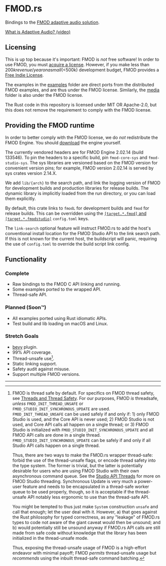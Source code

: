 # FMOD.rs

Bindings to the [FMOD adaptive audio solution](https://fmod.com/).

[What is Adaptive Audio? (video)](https://youtu.be/p-FLWabby4Y)

## Licensing

This is up top because it's important: FMOD is _not_ free software! In order to
use FMOD, you must [acquire a license](https://www.fmod.com/sales). However, if
you make less than $200k revenue/year on a small (<$500k) development budget,
FMOD provides a [Free Indie License](https://www.fmod.com/sales#indie-note).

The examples in the [examples](examples) folder are direct ports from the
distributed FMOD examples, and are thus under the FMOD license. Similarly,
the [media](media) folder is also under the FMOD license.

The Rust code in this repository is licensed under MIT OR Apache-2.0, but this
does not remove the requirement to comply with the FMOD license.

<!-- Commented until the sponsor tier goes public with FMOD.rs publish
Using these bindings is free under these licenses. However, if you do pay for
an FMOD license, you are encouraged to [tip the developer][tip]. This helps pay
for future support of FMOD.rs, gets you a proper commercial license without
attribution requirement, and earns you prioritized private support for a year.

[tip]: https://github.com/sponsors/CAD97/sponsorships?sponsor=CAD97&tier_id=NNNNNN
-->

## Providing the FMOD runtime

In order to better comply with the FMOD license, we do _not_ redistribute the
FMOD Engine. You should [download](https://www.fmod.com/download#fmodengine)
the engine yourself.

The currently vendored headers are for FMOD Engine 2.02.14 (build 133546). To
pin the headers to a specific build, pin `fmod-core-sys` and `fmod-studio-sys`.
The sys libraries are versioned based on the FMOD version for convenient version
pins; for example, FMOD version 2.02.14 is served by sys crates version 2.14.X.



We add `lib/{arch}` to the search path, and link the logging version of FMOD
for development builds and production libraries for release builds. The dynamic
library is implicitly loaded from the run directory, or you can load them
explicitly.

By default, this crate links to `fmodL` for development builds and
`fmod` for release builds. This can be overridden using the
[`[target.*.fmod]` and `[target.*.fmodstudio]`][links] `config.toml` keys.

[links]: https://doc.rust-lang.org/cargo/reference/build-scripts.html#overriding-build-scripts

The `link-search` optional feature will instruct FMOD.rs to add the host's
conventional install location for the FMOD Studio API to the link search path.
If this is not known for the current host, the buildscript will panic,
requiring the use of `config.toml` to override the build script link config.

## Functionality

### Complete

- Raw bindings to the FMOD C API linking and running.
- Some examples ported to the wrapped API.
- Thread-safe API.

### Planned (Soon™)

- All examples ported using Rust idiomatic APIs.
- Test build and lib loading on macOS and Linux.

### Stretch Goals

- [bevy](https://bevyengine.org/) plugin.
- 99% API coverage.
- Thread-unsafe use[^1].
- Static linking support.
- Safety audit against misuse.
- Support multiple FMOD versions.

-----

[^1]: FMOD is thread safe by default. For specifics on FMOD thread safety, see
[Threads and Thread Safety]. For our purposes, FMOD _is_ threadsafe, _unless_
`FMOD_INIT_THREAD_UNSAFE` or `FMOD_STUDIO_INIT_SYNCHRONOUS_UPDATE` are used.
`FMOD_INIT_THREAD_UNSAFE` can be used safely if and only if: 1) only FMOD Studio
is used, and the Core API is never used; 2) FMOD Studio is not used, and Core
API calls all happen on a single thread; or 3) FMOD Studio is initialized with
`FMOD_STUDIO_INIT_SYNCHRONOUS_UPDATE` and all FMOD API calls are done in a
single thread. `FMOD_STUDIO_INIT_SYNCHRONOUS_UPDATE` can be safely if and only
if all Studio API calls happen on a single thread.<p>Thus, there are two ways to
make the FMOD.rs wrapper thread-safe: forbid the use of the thread-unsafe flags,
or encode thread safety into the type system. The former is trivial, but the
latter is potentially desirable for users who are using FMOD Studio with their
own asynchronous command queue. See the [Studio API Threads] for more on FMOD
Studio threading. Synchronous Update is very much a power-user feature and needs
to be encapsulated in a thread-safe worker queue to be used properly, though, so
it is acceptable if the thread-unsafe API notably less ergonomic to use than the
thread-safe API.<p>You might be tempted to thus just make `System` construction
`unsafe` and call that enough; let the user deal with it. However, a) that goes
against the Rust philosophy for typed correctness, as any "leakage" of FMOD.rs
types to code not aware of the giant caveat would then be unsound; and b) would
potentially still be unsound anyway if FMOD.rs API calls are still made from
safe code without knowledge that the library has been initialized in the
thread-unsafe mode.<p>Thus, exposing the thread-unsafe usage of FMOD is a
high-effort endeavor with minimal payoff; FMOD _permits_ thread-unsafe usage but
_recommends_ using the inbuilt thread-safe command batching.

[Studio API Threads]: https://fmod.com/resources/documentation-api?version=2.02&page=white-papers-studio-threads.html
[Threads and Thread Safety]: https://fmod.com/resources/documentation-api?version=2.02&page=white-papers-threads.html
